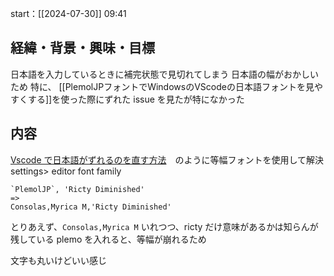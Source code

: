 start：[[2024-07-30]] 09:41

## 経緯・背景・興味・目標

日本語を入力しているときに補完状態で見切れてしまう
日本語の幅がおかしいため
特に、 [[PlemolJPフォントでWindowsのVScodeの日本語フォントを見やすくする]]を使った際にずれた
issue を見たが特になかった

## 内容

[Vscode で日本語がずれるのを直す方法](https://zenn.dev/daichi_gamedev/articles/how-to-fix-letter)　のように等幅フォントを使用して解決
settings> editor font family

```
`PlemolJP`, 'Ricty Diminished'
=>
Consolas,Myrica M,'Ricty Diminished'
```

とりあえず、`Consolas,Myrica M` いれつつ、ricty だけ意味があるかは知らんが残している
plemo を入れると、等幅が崩れるため

文字も丸いけどいい感じ
